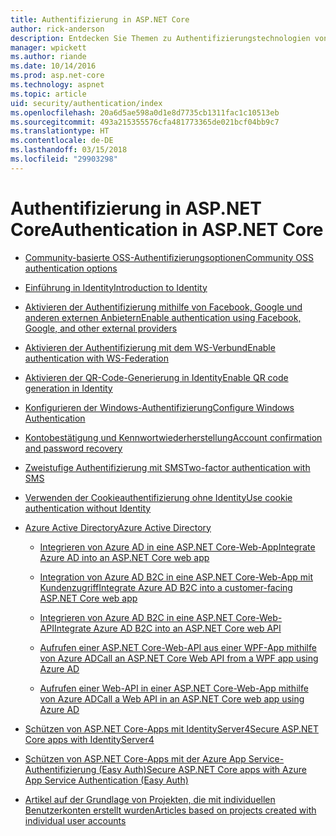 ```yaml
---
title: Authentifizierung in ASP.NET Core
author: rick-anderson
description: Entdecken Sie Themen zu Authentifizierungstechnologien von ASP.NET Core.
manager: wpickett
ms.author: riande
ms.date: 10/14/2016
ms.prod: asp.net-core
ms.technology: aspnet
ms.topic: article
uid: security/authentication/index
ms.openlocfilehash: 20a6d5ae598a0d1e8d7735cb1311fac1c10513eb
ms.sourcegitcommit: 493a215355576cfa481773365de021bcf04bb9c7
ms.translationtype: HT
ms.contentlocale: de-DE
ms.lasthandoff: 03/15/2018
ms.locfileid: "29903298"
---
```

# <a name="authentication-in-aspnet-core"></a><span data-ttu-id="4968a-103">Authentifizierung in ASP.NET Core</span><span class="sxs-lookup"><span data-stu-id="4968a-103">Authentication in ASP.NET Core</span></span>

* [<span data-ttu-id="4968a-104">Community-basierte OSS-Authentifizierungsoptionen</span><span class="sxs-lookup"><span data-stu-id="4968a-104">Community OSS authentication options</span></span>](xref:security/authentication/community)

* [<span data-ttu-id="4968a-105">Einführung in Identity</span><span class="sxs-lookup"><span data-stu-id="4968a-105">Introduction to Identity</span></span>](xref:security/authentication/identity)

* [<span data-ttu-id="4968a-106">Aktivieren der Authentifizierung mithilfe von Facebook, Google und anderen externen Anbietern</span><span class="sxs-lookup"><span data-stu-id="4968a-106">Enable authentication using Facebook, Google, and other external providers</span></span>](xref:security/authentication/social/index)

* [<span data-ttu-id="4968a-107">Aktivieren der Authentifizierung mit dem WS-Verbund</span><span class="sxs-lookup"><span data-stu-id="4968a-107">Enable authentication with WS-Federation</span></span>](xref:security/authentication/ws-federation)

* [<span data-ttu-id="4968a-108">Aktivieren der QR-Code-Generierung in Identity</span><span class="sxs-lookup"><span data-stu-id="4968a-108">Enable QR code generation in Identity</span></span>](xref:security/authentication/identity-enable-qrcodes)

* [<span data-ttu-id="4968a-109">Konfigurieren der Windows-Authentifizierung</span><span class="sxs-lookup"><span data-stu-id="4968a-109">Configure Windows Authentication</span></span>](xref:security/authentication/windowsauth)

* [<span data-ttu-id="4968a-110">Kontobestätigung und Kennwortwiederherstellung</span><span class="sxs-lookup"><span data-stu-id="4968a-110">Account confirmation and password recovery</span></span>](xref:security/authentication/accconfirm)

* [<span data-ttu-id="4968a-111">Zweistufige Authentifizierung mit SMS</span><span class="sxs-lookup"><span data-stu-id="4968a-111">Two-factor authentication with SMS</span></span>](xref:security/authentication/2fa)

* [<span data-ttu-id="4968a-112">Verwenden der Cookieauthentifizierung ohne Identity</span><span class="sxs-lookup"><span data-stu-id="4968a-112">Use cookie authentication without Identity</span></span>](xref:security/authentication/cookie)

* [<span data-ttu-id="4968a-113">Azure Active Directory</span><span class="sxs-lookup"><span data-stu-id="4968a-113">Azure Active Directory</span></span>](xref:security/authentication/azure-active-directory/index)

  * [<span data-ttu-id="4968a-114">Integrieren von Azure AD in eine ASP.NET Core-Web-App</span><span class="sxs-lookup"><span data-stu-id="4968a-114">Integrate Azure AD into an ASP.NET Core web app</span></span>](https://azure.microsoft.com/documentation/samples/active-directory-dotnet-webapp-openidconnect-aspnetcore/)

  * [<span data-ttu-id="4968a-115">Integration von Azure AD B2C in eine ASP.NET Core-Web-App mit Kundenzugriff</span><span class="sxs-lookup"><span data-stu-id="4968a-115">Integrate Azure AD B2C into a customer-facing ASP.NET Core web app</span></span>](xref:security/authentication/azure-ad-b2c)

  * [<span data-ttu-id="4968a-116">Integrieren von Azure AD B2C in eine ASP.NET Core-Web-API</span><span class="sxs-lookup"><span data-stu-id="4968a-116">Integrate Azure AD B2C into an ASP.NET Core web API</span></span>](xref:security/authentication/azure-ad-b2c-webapi)

  * [<span data-ttu-id="4968a-117">Aufrufen einer ASP.NET Core-Web-API aus einer WPF-App mithilfe von Azure AD</span><span class="sxs-lookup"><span data-stu-id="4968a-117">Call an ASP.NET Core Web API from a WPF app using Azure AD</span></span>](https://azure.microsoft.com/documentation/samples/active-directory-dotnet-native-aspnetcore/)

  * [<span data-ttu-id="4968a-118">Aufrufen einer Web-API in einer ASP.NET Core-Web-App mithilfe von Azure AD</span><span class="sxs-lookup"><span data-stu-id="4968a-118">Call a Web API in an ASP.NET Core web app using Azure AD</span></span>](https://azure.microsoft.com/documentation/samples/active-directory-dotnet-webapp-webapi-openidconnect-aspnetcore/)

* [<span data-ttu-id="4968a-119">Schützen von ASP.NET Core-Apps mit IdentityServer4</span><span class="sxs-lookup"><span data-stu-id="4968a-119">Secure ASP.NET Core apps with IdentityServer4</span></span>](http://docs.identityserver.io/en/release/)

* [<span data-ttu-id="4968a-120">Schützen von ASP.NET Core-Apps mit der Azure App Service-Authentifizierung (Easy Auth)</span><span class="sxs-lookup"><span data-stu-id="4968a-120">Secure ASP.NET Core apps with Azure App Service Authentication (Easy Auth)</span></span>](/azure/app-service/app-service-authentication-overview)

* [<span data-ttu-id="4968a-121">Artikel auf der Grundlage von Projekten, die mit individuellen Benutzerkonten erstellt wurden</span><span class="sxs-lookup"><span data-stu-id="4968a-121">Articles based on projects created with individual user accounts</span></span>](xref:security/authentication/individual)
